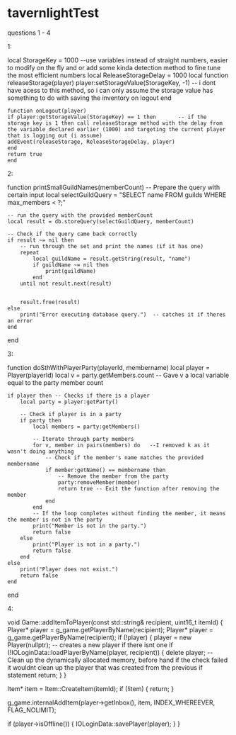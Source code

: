 # tavernlightTest
questions 1 - 4


1:

local StorageKey = 1000  --use variables instead of straight numbers, easier to modify on the fly and or add some kinda detection method to fine tune the most efficient numbers
local ReleaseStorageDelay = 1000
local function releaseStorage(player)
    player:setStorageValue(StorageKey, -1) -- i dont have acess to this method, so i can only assume the storage value has something to do with saving the inventory on logout
    end
    
    function onLogout(player)
    if player:getStorageValue(StorageKey) == 1 then       -- if the storage key is 1 then call releaseStorage method with the delay from the variable declared earlier (1000) and targeting the current player that is logging out (i assume)
    addEvent(releaseStorage, ReleaseStorageDelay, player)
    end
    return true
    end


2: 

function printSmallGuildNames(memberCount)
    -- Prepare the query with certain input
    local selectGuildQuery = "SELECT name FROM guilds WHERE max_members < ?;"
    
    -- run the query with the provided memberCount
    local result = db.storeQuery(selectGuildQuery, memberCount)

    -- Check if the query came back correctly
    if result ~= nil then
        -- run through the set and print the names (if it has one)
        repeat
            local guildName = result.getString(result, "name") 
            if guildName ~= nil then
                print(guildName)
            end
        until not result.next(result)

        
        result.free(result)
    else
        print("Error executing database query.")  -- catches it if theres an error
    end
end



3:

function doSthWithPlayerParty(playerId, membername)
    local player = Player(playerId)
    local v = party.getMembers.count   -- Gave v a local variable equal to the party member count
    
    if player then -- Checks if there is a player
        local party = player:getParty()
        
        -- Check if player is in a party
        if party then
            local members = party:getMembers()
            
            -- Iterate through party members
            for v, member in pairs(members) do   --I removed k as it wasn't doing anything
                -- Check if the member's name matches the provided membername
                if member:getName() == membername then
                    -- Remove the member from the party
                    party:removeMember(member)
                    return true -- Exit the function after removing the member
                end
            end
            -- If the loop completes without finding the member, it means the member is not in the party
            print("Member is not in the party.")
            return false
        else
            print("Player is not in a party.")
            return false
        end
    else
        print("Player does not exist.")
        return false
    end
end



4:

void Game::addItemToPlayer(const std::string& recipient, uint16_t itemId)
{
Player* player = g_game.getPlayerByName(recipient);
Player* player = g_game.getPlayerByName(recipient);
if (!player) {
    player = new Player(nullptr);    -- creates a new player if there isnt one
    if (!IOLoginData::loadPlayerByName(player, recipient)) {
        delete player; -- Clean up the dynamically allocated memory, before hand if the check failed it wouldnt clean up the player that was created from the previous if statement
        return;
    }
}


Item* item = Item::CreateItem(itemId);
if (!item) {
return;
}

g_game.internalAddItem(player->getInbox(), item, INDEX_WHEREEVER, FLAG_NOLIMIT);

if (player->isOffline()) {
IOLoginData::savePlayer(player);
}
}
